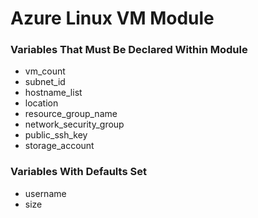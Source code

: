 # Azure Linux VM Module

### Variables That Must Be Declared Within Module
- vm_count
- subnet_id
- hostname_list
- location
- resource_group_name
- network_security_group
- public_ssh_key
- storage_account


### Variables With Defaults Set
- username
- size

